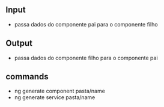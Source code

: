 ## Input
- passa dados do componente pai para o componente filho

## Output
- passa dados do componente filho para o componente pai

## commands
-  ng generate component pasta/name
-  ng generate service pasta/name
